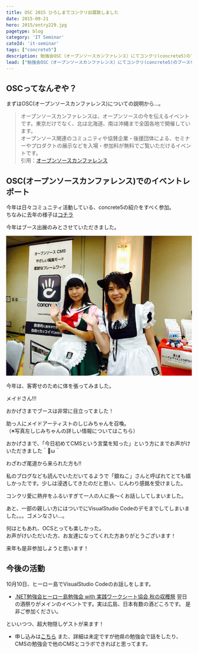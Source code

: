 ```yaml
---
title: OSC 2015 ひろしまでコンクリ出展致しました
date: 2015-09-21
hero: 2015/entry229.jpg
pagetype: blog
category: 'IT Seminar'
cateId: 'it-seminar'
tags: ["concrete5"]
description: 勉強会OSC（オープンソースカンファレンス）にてコンクリ(concrete5)のブースを出展致しました。今回はそのレポートです。
lead: ["勉強会OSC（オープンソースカンファレンス）にてコンクリ(concrete5)のブースを出展致しました。今回はそのレポートです。"]
---
```

## OSCってなんぞや？
まずはOSC(オープンソースカンファレンス)についての説明から…。

> オープンソースカンファレンスは、オープンソースの今を伝えるイベントです。東京だけでなく、北は北海道、南は沖縄まで全国各地で開催しています。<br>
> オープンソース関連のコミュニティや協賛企業・後援団体による、セミナーやプロダクトの展示などを入場・参加料が無料でご覧いただけるイベントです。<br>
> 引用：[オープンソースカンファレンス](http://www.ospn.jp/)

## OSC(オープンソースカンファレンス)でのイベントレポート
今年は日々コミュニティ活動している、concrete5の紹介をすべく参加。<br>
ちなみに去年の様子は[コチラ](/blogs/entry195/)

今年はブース出展のみとさせていただきました。

![OSC(オープンソースカンファレンス)](./images/2015/entry229-1.jpg)

今年は、客寄せのために体を張ってみました。

メイドさん!!!

おかげさまでブースは非常に目立ってました！

助っ人にメイドアーティストのしじみちゃんを召喚。<br>
（※写真左しじみちゃんの詳しい情報についてはこちら）

おかげさまで、「今日初めてCMSという言葉を知った」という方にまでお声がけいただきました＾ω＾

わざわざ尾道から来られた方も!!

私のブログなども読んでいただいてるようで「銀ねこ」さんと呼ばれてとても嬉しかったです。少しは浸透してきたのだと思い、じんわり感銘を受けました。

コンクリ愛に熱弁をふるいすぎて一人の人に長〜くお話ししてしまいました。

あと、一部の親しい方にはついでにVisualStudio Codeのデモまでしてしまいました。。。ゴメンなさい…。

何はともあれ、OCSとっても楽しかった。<br>
お声がけいただいた方、お友達になってくれた方ありがとうございます！

来年も是非参加しようと思います！

## 今後の活動
10月10日、ヒーロー島でVisualStudio Codeのお話しをします。

* [.NET勉強会ヒーロー島勉強会 with 実践ワークシート協会 秋の収穫祭](http://heroshima.jp/EventInfo/20151010)
翌日の酒祭りがメインのイベントです。実は広島、日本有数の酒どころです。
是非ご参加ください。

といいつつ、超大物隠しゲストが来ます！

* 申し込みは[こちら](http://heroshima.connpass.com/event/17901/)
また、詳細は未定ですが他県の勉強会で話をしたり、CMSの勉強会で他のCMSとコラボできればと思ってます。
